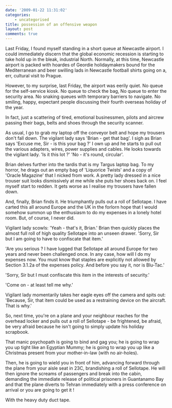 ```yaml
---
date: '2009-01-22 11:31:02'
categories:
    - uncategorised
title: possession of an offensive weapon
layout: post
comments: true
---
```

Last Friday, I found myself standing in a short queue at Newcastle
airport. I could immediately discern that the global economic recession
is starting to take hold up in the bleak, industrial North. Normally, at
this time, Newcastle airport is packed with hoardes of Geordie
holidaymakers bound for the Mediterranean and beer swilling lads in
Newcastle football shirts going on a, err, cultural visit to Prague.

However, to my surprise, last Friday, the airport was eerily quiet. No
queue for the self-service kiosk. No queue to check the bag, No queue to
enter the security area. No snaking queues with temporary barriers to
navigate. No smiling, happy, expectant people discussing their fourth
overseas holiday of the year.

In fact, just a scattering of tired, emotional businessmen, pilots and
aircrew passing their bags, belts and shoes through the security
scanner.

As usual, I go to grab my laptop off the conveyor belt and hope my
trousers don't fall down. The vigilant lady says 'Brian - get that bag'.
I sigh as Brian says 'Excuse me, Sir - is this your bag ?' I own up and
he starts to pull out the various adapters, wires, power supplies and
cables. He looks towards the vigilant lady. 'Is it this lot ?' 'No -
it's round, circular'.

Brian delves further into the tardis that is my Targus laptop bag. To my
horror, he drags out an empty bag of 'Liquorice Twists' and a copy of
'Oracle Magazine' that I nicked from work. A pretty lady dressed in a
nice trouser suit looks dismissively at me while she puts her shoes back
on. I feel myself start to redden. It gets worse as I realise my
trousers have fallen down.

And, finally, Brian finds it. He triumphantly pulls out a roll of
Sellotape. I have carted this all around Europe and the UK in the
forlorn hope that I would somehow summon up the enthusiasm to do my
expenses in a lonely hotel room. But, of course, I never did.

Vigilant lady scowls: 'Yeah - that's it, Brian.' Brian then quickly
places the almost full roll of high quality Sellotape into an unseen
drawer. 'Sorry, Sir but I am going to have to confiscate that item.'

'Are you serious ? I have lugged that Sellotape all around Europe for
two years and never been challenged once. In any case, how will I do my
expenses now. You must know that staples are explicitly not allowed by
Section 3.1.2a of the expenses policy. And before you say it, nor is
Blu-Tac.'

'Sorry, Sir but I must confiscate this item in the interests of
security.'

'Come on - at least tell me why.'

Vigilant lady momentarily takes her eagle eyes off the camera and spits
out: 'Because, Sir, that item could be used as a restraining device on
the aircraft. That is why.'

So, next time, you're on a plane and your neighbour reaches for the
overhead locker and pulls out a roll of Sellotape - be frightened, be
afraid, be very afraid because he isn't going to simply update his
holiday scrapbook.

That manic psychopath is going to bind and gag you; he is going to wrap
you up tight like an Egyptian Mummy; he is going to wrap you up like a
Christmas present from your mother-in-law (with no air-holes).

Then, he is going to wield you in front of him, advancing forward
through the plane from your aisle seat in 23C, brandishing a roll of
Sellotape. He will then ignore the screams of passengers and break into
the cabin, demanding the immediate release of political prisoners in
Guantanamo Bay and that the plane diverts to Tehran immediately with a
press conference on arrival or you are going to get it !

With the heavy duty duct tape.
